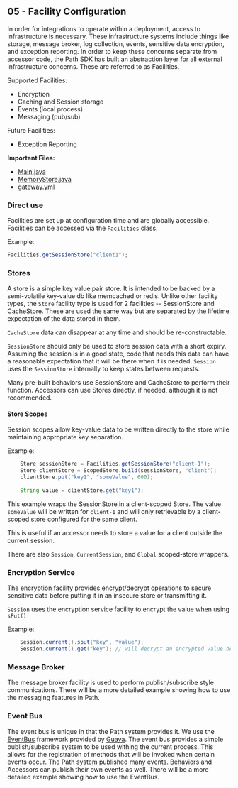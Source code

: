 ## 05 - Facility Configuration

In order for integrations to operate within a deployment, access to infrastructure is necessary. These infrastructure systems include things like storage, message broker, log collection, events, sensitive data encryption, and exception reporting. In order to keep these concerns separate from accessor code, the Path SDK has built an abstraction layer for all external infrastructure concerns. These are referred to as Facilities.

Supported Facilities:

* Encryption
* Caching and Session storage
* Events (local process)
* Messaging (pub/sub)

Future Facilities:

* Exception Reporting

**Important Files:**

* [Main.java](./Main.java)
* [MemoryStore.java](./MemoryStore.java)
* [gateway.yml](./gateway.yml)

### Direct use

Facilities are set up at configuration time and are globally accessible. Facilities can be accessed via the `Facilities` class.

Example:

```java
Facilities.getSessionStore("client1");
```

### Stores

A store is a simple key value pair store. It is intended to be backed by a semi-volatile key-value db like memcached or redis. Unlike other facility types, the `Store` facility type is used for 2 facilities -- SessionStore and CacheStore. These are used the same way but are separated by the lifetime expectation of the data stored in them. 

`CacheStore` data can disappear at any time and should be re-constructable.

`SessionStore` should only be used to store session data with a short expiry. Assuming the session is in a good state, code that needs this data can have a reasonable expectation that it will be there when it is needed. `Session` uses the `SessionStore` internally to keep states between requests. 

Many pre-built behaviors use SessionStore and CacheStore to perform their function. Accessors can use Stores directly, if needed, although it is not recommended.

#### Store Scopes

Session scopes allow key-value data to be written directly to the store while maintaining appropriate key separation.

Example:

```java
    Store sessionStore = Facilities.getSessionStore("client-1");
    Store clientStore = ScopedStore.build(sessionStore, "client");
    clientStore.put("key1", "someValue", 600);
    
    String value = clientStore.get("key1");
```

This example wraps the SessionStore in a client-scoped Store. The value `someValue` will be written for `client-1` and will only retrievable by a client-scoped store configured for the same client.

This is useful if an accessor needs to store a value for a client outside the current session.

There are also `Session`, `CurrentSession`, and `Global` scoped-store wrappers. 

### Encryption Service

The encryption facility provides encrypt/decrypt operations to secure sensitive data before putting it in an insecure store or transmitting it.

`Session` uses the encryption service facility to encrypt the value when using `sPut()`

Example:

```java
    Session.current().sput("key", "value");
    Session.current().get("key"); // will decrypt an encrypted value before returning
````

### Message Broker

The message broker facility is used to perform publish/subscribe style communications. There will be a more detailed example showing how to use the messaging features in Path.

### Event Bus

The event bus is unique in that the Path system provides it. We use the [EventBus](https://github.com/google/guava/tree/master/guava/src/com/google/common/eventbus) framework provided by [Guava](https://github.com/google/guava). The event bus provides a simple publish/subscribe system to be used withing the current process. This allows for the registration of methods that will be invoked when certain events occur. The Path system published many events. Behaviors and Accessors can publish their own events as well. There will be a more detailed example showing how to use the EventBus.
